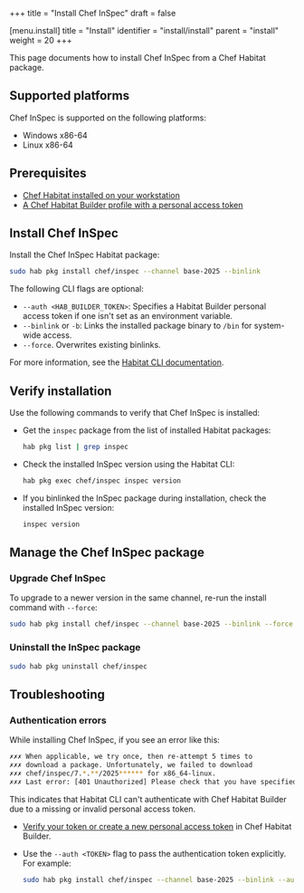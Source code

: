+++
title = "Install Chef InSpec"
draft = false

[menu.install]
    title = "Install"
    identifier = "install/install"
    parent = "install"
    weight = 20
+++

<!-- cSpell:ignore binlink, binlinks, binlinked -->

This page documents how to install Chef InSpec from a Chef Habitat package.

## Supported platforms

Chef InSpec is supported on the following platforms:

- Windows x86-64
- Linux x86-64

## Prerequisites

- [Chef Habitat installed on your workstation](https://docs.chef.io/habitat/install_habitat/)
- [A Chef Habitat Builder profile with a personal access token](https://docs.chef.io/habitat/builder_profile/)

## Install Chef InSpec

Install the Chef InSpec Habitat package:

```sh
sudo hab pkg install chef/inspec --channel base-2025 --binlink
```

The following CLI flags are optional:

- `--auth <HAB_BUILDER_TOKEN>`: Specifies a Habitat Builder personal access token if one isn't set as an environment variable.
- `--binlink` or `-b`: Links the installed package binary to `/bin` for system-wide access.
- `--force`. Overwrites existing binlinks.

For more information, see the [Habitat CLI documentation](https://docs.chef.io/habitat/habitat_cli/#hab-pkg-install).

## Verify installation

Use the following commands to verify that Chef InSpec is installed:

- Get the `inspec` package from the list of installed Habitat packages:

  ```sh
  hab pkg list | grep inspec
  ```

- Check the installed InSpec version using the Habitat CLI:

  ```sh
  hab pkg exec chef/inspec inspec version
  ```

- If you binlinked the InSpec package during installation, check the installed InSpec version:

  ```sh
  inspec version
  ```

## Manage the Chef InSpec package

### Upgrade Chef InSpec

To upgrade to a newer version in the same channel, re-run the install command with `--force`:

```sh
sudo hab pkg install chef/inspec --channel base-2025 --binlink --force
```

### Uninstall the InSpec package

```sh
sudo hab pkg uninstall chef/inspec
```

## Troubleshooting

### Authentication errors

While installing Chef InSpec, if you see an error like this:

```sh
✗✗✗ When applicable, we try once, then re-attempt 5 times to
✗✗✗ download a package. Unfortunately, we failed to download
✗✗✗ chef/inspec/7.*.**/2025****** for x86_64-linux.
✗✗✗ Last error: [401 Unauthorized] Please check that you have specified a valid Personal Access Token.
```

This indicates that Habitat CLI can't authenticate with Chef Habitat Builder due to a missing or invalid personal access token.

- [Verify your token or create a new personal access token](https://docs.chef.io/habitat/builder_profile/#create-a-personal-access-token) in Chef Habitat Builder.
- Use the `--auth <TOKEN>` flag to pass the authentication token explicitly. For example:

  ```sh
  sudo hab pkg install chef/inspec --channel base-2025 --binlink --auth <HAB_AUTH_TOKEN>
  ```
